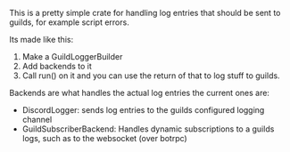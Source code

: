 This is a pretty simple crate for handling log entries that should be sent to guilds, for example script errors.

Its made like this:
 1. Make a GuildLoggerBuilder
 2. Add backends to it
 3. Call run() on it and you can use the return of that to log stuff to guilds.

Backends are what handles the actual log entries the current ones are:
 - DiscordLogger: sends log entries to the guilds configured logging channel
 - GuildSubscriberBackend: Handles dynamic subscriptions to a guilds logs, such as to the websocket (over botrpc)
